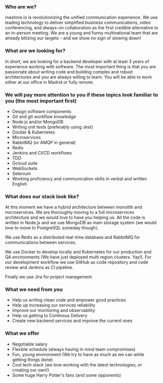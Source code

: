 ### Who are we?
mashme.io is revolutionizing the unified communication experience. We use leading technology to deliver simplified business communications, video conferencing, and always-on collaboration as the first credible alternative to an in-person meeting. We are a young and funny multinational team that are already blitzing our targets - and we show no sign of slowing down!

### What are we looking for?
In short, we are looking for a backend developer with at least 3 years of experience working with software. The most important thing is that you are passionate about writing code and building complex and robust architectures and you are always willing to learn.
You will be able to work either at our office in Madrid or fully remote.

### We will pay more attention to you if these topics look familiar to you (the most important first)
- Design software components
- Git and git workflow knowledge
- Node.js and/or MongoDB
- Writing unit tests (preferably using Jest)
- Docker & Kubernetes
- Microservices
- RabbitMQ (or AMQP in general)
- Redis
- Jenkins and CI/CD workflows
- TDD
- Gcloud suite
- WebSockets
- Selenium
- Working proficiency and communication skills in verbal and written English


### What does our stack look like?
At this moment we have a hybrid architecture between monolith and microservices. We are thoroughly moving to a full microservices architecture and we would love to have you helping us. All the code is written in Node.js and we use MongoDB as main storage system (we would love to move to PostgreSQL someday though).

We use Redis as a distributed real-time database and RabbitMQ for communications between services.

 We use Docker to develop locally and Kubernetes for our production and QA environments (We have just deployed multi region clusters. Yay!). For our development workflow we use GitHub as code repository and code review and Jenkins as CI pipeline.

 Finally we use Jira for project management.

### What we need from you
- Help us writing clean code and empower good practices
- Help up increasing our services reliability
- Improve our monitoring and observability
- Help us getting to Continous Delivery
- Create new backend services and improve the current ones

### What we offer
- Negotiable salary
- Flexible schedule (always having in mind team compromises)
- Fun, young environment (We try to have as much as we can while getting things done)
- Cool tech stack (we love working with the latest technologies, or creating our own!)
- Some huge Harry Potter's fans (and some opponents)
